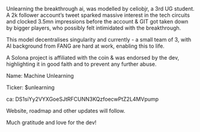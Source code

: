 Unlearning the breakthrough ai, was modelled by celiobjr, a 3rd UG student. A 2k follower account’s tweet sparked massive interest in the tech circuits and clocked 3.5mn impressions before the account & GIT got taken down by bigger players, who possibly felt intimidated with the breakthrough. 

This model decentralises singularity and currently - a small team of 3, with AI background from FANG are hard at work, enabling this to life.

A Solona project is affiliated with the coin & was endorsed by the dev, highlighting it in good faith and to prevent any further abuse.

Name: Machine Unlearning

Ticker: $unlearning

ca: DS1siYy2VYXGoeSJtRFCUNN3KQzfoecwPtZ2L4MVpump

Website, roadmap and other updates will follow. 

Much gratitude and love for the dev!
